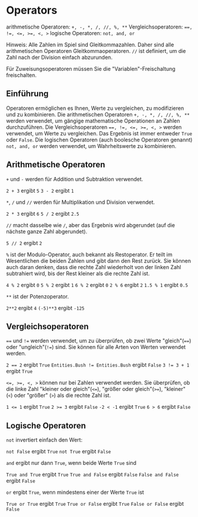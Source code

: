 # Operators
arithmetische Operatoren: `+, -, *, /, //, %, **`
Vergleichsoperatoren: `==, !=, <=, >=, <, >`
logische Operatoren: `not, and, or`

Hinweis: Alle Zahlen im Spiel sind Gleitkommazahlen. Daher sind alle arithmetischen Operatoren Gleitkommaoperatoren.
`//` ist definiert, um die Zahl nach der Division einfach abzurunden.

Für Zuweisungsoperatoren müssen Sie die "Variablen"-Freischaltung freischalten.

## Einführung
Operatoren ermöglichen es Ihnen, Werte zu vergleichen, zu modifizieren und zu kombinieren.
Die arithmetischen Operatoren `+, -, *, /, //, %, **` werden verwendet, um gängige mathematische Operationen an Zahlen durchzuführen.
Die Vergleichsoperatoren `==, !=, <=, >=, <, >` werden verwendet, um Werte zu vergleichen. Das Ergebnis ist immer entweder `True` oder `False`.
Die logischen Operatoren (auch boolesche Operatoren genannt) `not, and, or` werden verwendet, um Wahrheitswerte zu kombinieren.

## Arithmetische Operatoren
`+` und `-` werden für Addition und Subtraktion verwendet.

`2 + 3` ergibt `5`
`3 - 2` ergibt `1`

`*`, `/` und `//` werden für Multiplikation und Division verwendet.

`2 * 3` ergibt `6`
`5 / 2` ergibt `2.5`

`//` macht dasselbe wie `/`, aber das Ergebnis wird abgerundet (auf die nächste ganze Zahl abgerundet).

`5 // 2` ergibt `2`

`%` ist der Modulo-Operator, auch bekannt als Restoperator. Er teilt im Wesentlichen die beiden Zahlen und gibt dann den Rest zurück. Sie können auch daran denken, dass die rechte Zahl wiederholt von der linken Zahl subtrahiert wird, bis der Rest kleiner als die rechte Zahl ist.

`4 % 2` ergibt `0`
`5 % 2` ergibt `1`
`6 % 2` ergibt `0`
`2 % 6` ergibt `2`
`1.5 % 1` ergibt `0.5`

`**` ist der Potenzoperator.

`2**2` ergibt `4`
`(-5)**3` ergibt `-125`

## Vergleichsoperatoren
`==` und `!=` werden verwendet, um zu überprüfen, ob zwei Werte "gleich"(`==`) oder "ungleich"(`!=`) sind. Sie können für alle Arten von Werten verwendet werden.

`2 == 2` ergibt `True`
`Entities.Bush != Entities.Bush` ergibt `False`
`3 != 3 + 1` ergibt `True`

`<=, >=, <, >` können nur bei Zahlen verwendet werden. Sie überprüfen, ob die linke Zahl "kleiner oder gleich"(`<=`), "größer oder gleich"(`>=`), "kleiner" (`<`) oder "größer" (`>`) als die rechte Zahl ist.

`1 <= 1` ergibt `True`
`2 >= 3` ergibt `False`
`-2 < -1` ergibt `True`
`6 > 6` ergibt `False`

## Logische Operatoren
`not` invertiert einfach den Wert:

`not False` ergibt `True`
`not True` ergibt `False`

`and` ergibt nur dann `True`, wenn beide Werte `True` sind

`True and True` ergibt `True`
`True and False` ergibt `False`
`False and False` ergibt `False`

`or` ergibt `True`, wenn mindestens einer der Werte `True` ist

`True or True` ergibt `True`
`True or False` ergibt `True`
`False or False` ergibt `False`
